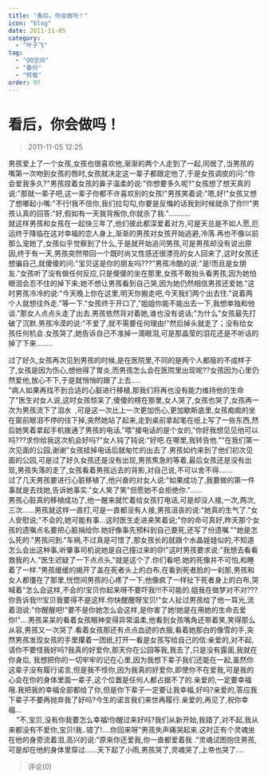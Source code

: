 ```yaml
---
title: "看后，你会做吗！"
icon: "blog"
date: 2011-11-05
category:
  - "叶子飞"
tag:
  - "QQ空间"
  - "备份"
  - "转载"
order: 97
---
```

# 看后，你会做吗！
> 2011-11-05 12:25


男孩爱上了一个女孩,女孩也很喜欢他,渐渐的两个人走到了一起,同居了,当男孩的嘴第一次吻到女孩的唇时,女孩就决定这一辈子都跟定他了,于是女孩调皮的问:"你会爱我多久?"男孩捏着女孩的鼻子温柔的说:"你想要多久呢?"女孩想了想天真的说:"那就一辈子吧,这一辈子你都不许喜欢别的女孩!"男孩笑着说:"嗯,好!"女孩又想了想嘟起小嘴:"不行!我不信你,我们拉勾勾,你要是反悔的话我到时候就杀了你!!!"男孩认真的回答:"好,假如有一天我背叛你,你就杀了我."...........  
就这样男孩和女孩在一起快三年了,他们彼此都深爱着对方,可是天总是不如人愿,厄运终于降临在这对幸福的恋人身上,渐渐的男孩对女孩开始逃避,冷落.再也不像以前那么宠她了,女孩似乎觉察到了什么,于是就开始追问男孩,可是男孩却没有说出原因,终于有一天,男孩突然带回一个既时尚又性感还很漂亮的女人回来了,这时女孩还想骗自己,就傻傻的问:"宝贝这是你的朋友吗???"男孩冷酷的说:"是!而且是女朋友."女孩听了没有做任何反应,只是傻傻的坐在那里,女孩不敢抬头看男孩,因为她怕眼泪会忍不住的掉下来;她不想让男孩看到自己哭,因为她仍然相信男孩还爱她."这时男孩冷冷的说:"今天晚上你在这里,明天你搬走吧,今天我们两个出去住."说着两个人就想往外走."等一下."女孩终于开口了,"姐姐你能不能出去一下,我想单独和他谈."那女人点点头走了出去.男孩依然背对着她,谁也没有说话;"为什么"女孩最先打破了沉默.男孩冷漠的说:"不爱了,就不需要任何理由!"然后掉头就走了；没有给女孩任何机会.女孩哭了,她告诉自己不准掉一滴眼泪,可是那晶莹的泪花还是不听话的掉了下来........   
  
过了好久,女孩再次见到男孩的时候,是在医院里,不同的是两个人都瘦的不成样子了,女孩是因为伤心,想他得了胃炎,而男孩怎么会在医院里出现呢??女孩因为心里仍然爱他,放心不下,于是就悄悄的跟了上去.....   
"病人如果再找不到合适的心脏进行移植,那我们将再也没有能力维持他的生命了"医生对女人说,这时女孩惊呆了,傻傻的楞在那里,女人哭了,女孩也哭了,女孩再一次为男孩流下了泪水  ,可是这一次比上一次更加伤心,更加歇斯底里,女孩痴痴的坐在窗前眼泪不停的往下掉,突然她站了起来,走到桌前拿起笔在纸上写了一些东西,然后她笑着拿起手机拨通了男孩的电话,"喂"接电话的是个女的,"你好我想见见他可以吗???求你给我这次机会好吗?"女人钝了钝说:"好吧.在哪里,我转告他.""在我们第一次见面的公园,谢谢"女孩挂掉电话后就匆忙的出去了.男孩如约来到了他们初次见面的公园,可是过了好久女孩还是没有出现,男孩焦急的等着,最后女孩还是没有出现,男孩失落的走了,女孩看着男孩远去的背影,对自己说,不可以舍不得.......   
过了几天男孩要进行心脏移植了,他兴奋的对女人说:"如果成功了,我要做的第一件事就是去找她,告诉她事实."女人笑了笑"但愿她不会拒绝你."......   
男孩心脏真的移植成功了,他一醒来就忙着给女孩打电话,可是却没人接,一次,两次,三次......男孩就这样一直打,可是一直都没有人接,男孩沮丧的说:"她真的生气了."女人安慰说;"不会的,她可能有事...这时医生走进来笑着说;"你的命可真好,昨天那个女孩的遗嘱点名要把心脏捐给你.她好像事先预料到自己要死,还写了份遗嘱.""她是怎么死的."男孩问到."车祸,不过真是可惜了,那女孩长的就跟个水晶娃娃似的,不知道怎么会出这种事,听肇事司机说她是自己撞过来的@!"这时男孩要求说:"我想去看看救我的人."医生迟疑了一下点点头,"就是这个了.你们看吧.她的死像并不可怕,和睡着了一样."男孩缓缓的揭开了盖在死者头上的白布,在看到死者脸的一刹那,男孩和女人都僵在了那里,恍惚间男孩的心疼了一下,他像疯了一样扯下死者身上的白布,哭喊着"怎么会这样,不会的!宝贝你起来呀不要吓我!!!不可能的.姐我在做梦对不对???你告诉我!!!宝贝我要得不是这样.你快醒醒呀宝贝!"女人扯过男孩给了他一耳光,流着泪说:"你醒醒吧!"要不是你她怎么会这样,是你害了她!她是在用她的生命去爱你!"....男孩呆呆的看着女孩眼神变得异常温柔,他看到女孩嘴角还带着笑,笑得那么从容,男孩又一次哭了.看着女孩那还有点点血迹的衣服,看着她那白的像雪的手,突然男孩发现女孩的手里攥着一团纸,打开一看是女孩写给自己的信:亲爱的,对不起,请你不要怪我好吗?我真的好爱你,那天你在公园等我,我去了,只是没有露面,我就在你身后, 我想把你的一切牢牢的记在心里,因为我想下辈子我们还能在一起,虽然你这辈子没有履行诺言,但是我不怪你,因为我真的好爱你,即使你不在爱我,可是我的心会在你的身体里面一辈子,这个位置是任何人都占据不了的.亲爱的,一定要幸福哦.我把我的幸福全部都给了你,但是你下辈子一定要让我幸福,好吗?亲爱的,答应我下辈子不要再抛弃我了好吗?今生的诺言我们来世再履行.亲爱的,再见了,祝你幸福...   
    "不,宝贝,没有你我要怎么幸福!你醒过来好吗?我们从新开始,我错了,对不起,我从来都没有不爱你,宝贝!我..错了!....你回来呀"男孩失声痛哭起来.这时正有个灵魂坐在他的身旁流着泪,高兴的说:"原来你还爱我,你一直都爱着我 ."灵魂试图抱住男孩,可是却在他的身体里穿过......天下起了小雨,男孩哭了,灵魂哭了,上帝也哭了....
> 评论(0)

